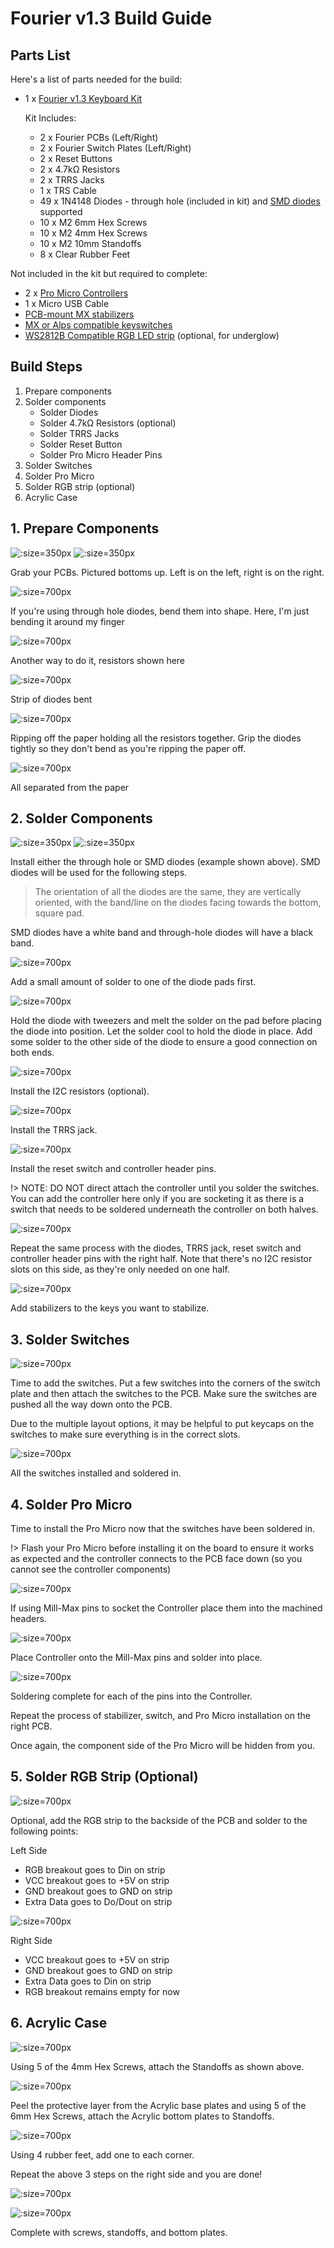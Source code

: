 # Fourier v1.3 Build Guide

## Parts List

Here's a list of parts needed for the build:

* 1 x [Fourier v1.3 Keyboard Kit](https://keebd.com/)

  Kit Includes:
  * 2 x Fourier PCBs (Left/Right)
  * 2 x Fourier Switch Plates (Left/Right)
  * 2 x Reset Buttons
  * 2 x 4.7kΩ Resistors
  * 2 x TRRS Jacks
  * 1 x TRS Cable
  * 49 x 1N4148 Diodes - through hole \(included in kit\) and [SMD diodes](https://keebd.com/products/1n4148-diodes-pack-of-10?variant=40957931126936) supported
  * 10 x M2 6mm Hex Screws
  * 10 x M2 4mm Hex Screws
  * 10 x M2 10mm Standoffs
  * 8 x Clear Rubber Feet

Not included in the kit but required to complete:
* 2 x [Pro Micro Controllers](https://keebd.com/collections/controllers)
* 1 x Micro USB Cable
* [PCB-mount MX stabilizers](https://keebd.com/products/cherry-screw-in-stabilizers)
* [MX or Alps compatible keyswitches](https://keebd.com/collections/switches)
* [WS2812B Compatible RGB LED strip](https://keebd.com/products/ws2812b-rgb-led-strip) \(optional, for underglow\)

## Build Steps

1. Prepare components
2. Solder components
    * Solder Diodes
    * Solder 4.7kΩ Resistors \(optional\)
    * Solder TRRS Jacks
    * Solder Reset Button
    * Solder Pro Micro Header Pins
3. Solder Switches
4. Solder Pro Micro
5. Solder RGB strip \(optional\)
6. Acrylic Case

## 1. Prepare Components

![](./fourier-v1-3-pcb-left.png ':size=350px')
![](./fourier-v1-3-pcb-right.png ':size=350px')

Grab your PCBs. Pictured bottoms up. Left is on the left, right is on the right.

![](./diode-through-hole-1.jpg ':size=700px')


If you're using through hole diodes, bend them into shape. Here, I'm just bending it around my finger

![](./diode-through-hole-2.jpg ':size=700px')


Another way to do it, resistors shown here

![](./diode-through-hole-3.jpg ':size=700px')


Strip of diodes bent

![](./diode-through-hole-4.jpg ':size=700px')


Ripping off the paper holding all the resistors together. Grip the diodes tightly so they don't bend as you're ripping the paper off.

![](./diode-through-hole-5.jpg ':size=700px')


All separated from the paper

## 2. Solder Components

![](./solder-through-hole-diodes.jpg ':size=350px')
![](./solder-smd-diodes-2.jpg ':size=350px')

Install either the through hole or SMD diodes (example shown above). SMD diodes will be used for the following steps.

> The orientation of all the diodes are the same, they are vertically oriented, with the band/line on the diodes facing towards the bottom, square pad.

SMD diodes have a white band and through-hole diodes will have a black band.

![](./solder-smd-diodes-1.jpg ':size=700px')

Add a small amount of solder to one of the diode pads first.

![](./solder-smd-diodes-2.jpg ':size=700px')

Hold the diode with tweezers and melt the solder on the pad before placing the diode into position. Let the solder cool to hold the diode in place.
Add some solder to the other side of the diode to ensure a good connection on both ends.

![](./solder-resistors.jpg ':size=700px')

Install the I2C resistors (optional).

![](./solder-trrs-jack.jpg ':size=700px')

Install the TRRS jack.

![](./solder-reset-switch.jpg ':size=700px')

Install the reset switch and controller header pins.

!> NOTE: DO NOT direct attach the controller until you solder the switches. You can add the controller here only if you are socketing it as there is a switch that needs to be soldered underneath the controller on both halves. 

![](./solder-right-half.jpg ':size=700px')

Repeat the same process with the diodes, TRRS jack, reset switch and controller header pins with the right half. Note that there's no I2C resistor slots on this side, as they're only needed on one half.

![](./install-stabilizers.jpg ':size=700px')

Add stabilizers to the keys you want to stabilize.

## 3. Solder Switches

![](./install-switches.jpg ':size=700px')

Time to add the switches. Put a few switches into the corners of the switch plate and then attach the switches to the PCB. Make sure the switches are pushed all the way down onto the PCB.

Due to the multiple layout options, it may be helpful to put keycaps on the switches to make sure everything is in the correct slots.

![](./left-switches.jpg ':size=700px')

All the switches installed and soldered in.

## 4. Solder Pro Micro

Time to install the Pro Micro now that the switches have been soldered in.

!> Flash your Pro Micro before installing it on the board to ensure it works as expected and the controller connects to the PCB face down (so you cannot see the controller components)

![](./controller-mill-max.jpg ':size=700px')

If using Mill-Max pins to socket the Controller place them into the machined headers.

![](./controller.jpg ':size=700px')

Place Controller onto the Mill-Max pins and solder into place.

![](./controller-soldered.jpg ':size=700px')

Soldering complete for each of the pins into the Controller.

Repeat the process of stabilizer, switch, and Pro Micro installation on the right PCB.

Once again, the component side of the Pro Micro will be hidden from you.

## 5. Solder RGB Strip (Optional)

![](./install-led-strip-left.jpg ':size=700px')

Optional, add the RGB strip to the backside of the PCB and solder to the following points:

Left Side
- RGB breakout goes to Din on strip
- VCC breakout goes to +5V on strip
- GND breakout goes to GND on strip
- Extra Data goes to Do/Dout on strip

![](./install-led-strip-right.jpg ':size=700px')

Right Side
- VCC breakout goes to +5V on strip
- GND breakout goes to GND on strip
- Extra Data goes to Din on strip
- RGB breakout remains empty for now

## 6. Acrylic Case

![](./standoffs.jpg ':size=700px')

Using 5 of the 4mm Hex Screws, attach the Standoffs as shown above.

![](./acrylic.jpg ':size=700px')

Peel the protective layer from the Acrylic base plates and using 5 of the 6mm Hex Screws, attach the Acrylic bottom plates to Standoffs.

![](./feet.jpg ':size=700px')

Using 4 rubber feet, add one to each corner.

Repeat the above 3 steps on the right side and you are done!

![](./fourier-v1-3-built-1.png ':size=700px')

![](./fourier-v1-3-built-2.png ':size=700px')

Complete with screws, standoffs, and bottom plates.
